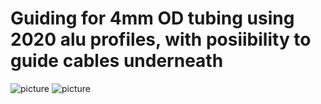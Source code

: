 # Guiding for 4mm OD tubing using 2020 alu profiles, with posiibility to guide cables underneath

![picture](https://github.com/lukascechovic/watercooling/blob/main/pictures/tubing_back.jpg)
![picture](https://github.com/lukascechovic/watercooling/blob/main/pictures/tubing_front.jpg)


